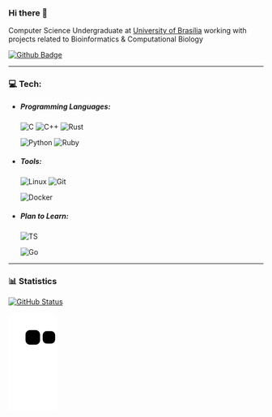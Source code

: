 ### Hi there 👋

<!-- ### print('Hello World!') -->

Computer Science Undergraduate at [University of Brasília](https://www.unb.br/)
working with projects related to Bioinformatics & Computational Biology

<!-- Competitive Programmer studying for the [International Collegiate Programming Contest](https://icpc.global/) -->

[![Github Badge](https://img.shields.io/github/followers/Cardosaum?label=Follow&style=social)](https://github.com/tilnoene/)

<!-- [![Codeforces Badge](https://cp-logo.vercel.app/codeforces/tilnoene)](https://codeforces.com/profile/tilnoene) -->
<!-- [![AtCoder Badge](https://cp-logo.vercel.app/atcoder/tilnoene)](https://atcoder.jp/users/tilnoene) -->
<!-- [![URI Badge](https://cp-logo.vercel.app/uri/440377?link=https://www.urionlinejudge.com.br/judge/pt/profile/440377)](https://www.urionlinejudge.com.br/judge/pt/profile/440377) -->

<!--
**Cardosaum/Cardosaum** is a ✨ _special_ ✨ repository because its `README.md` (this file) appears on your GitHub profile.

Here are some ideas to get you started:

- 🔭 I’m currently working on ...
- 🌱 I’m currently learning ...
- 👯 I’m looking to collaborate on ...
- 🤔 I’m looking for help with ...
- 💬 Ask me about ...
- 📫 How to reach me: ...
- 😄 Pronouns: ...
- ⚡ Fun fact: ...
-->

<!-- # Hi everyone! 👋 Welcome to edufcarvalho's README  -->

<!-- ![Status](https://img.shields.io/badge/status-up-brightgreen) ![Gender](https://img.shields.io/badge/gender-%F0%9F%A4%B5-lightgrey) ![Relationship](https://img.shields.io/badge/Relationship-Single-blue) [![Gmail Badge](https://img.shields.io/badge/-Gmail-c5392a?style=flat&logo=Gmail&logoColor=white&link=mailto:eduardofc@dcc.ufrj.br)](mailto:eduardofc@dcc.ufrj.br) -->

<!-- <en>My name is Eduardo, a 19 years old software developer passionate about how code has changed my perspectives, and also how AI is bringing Skynet to life. -->

<!-- 🇧🇷 Based in Brazil 🇧🇷 -->

<!-- 🎓 &nbsp; Seeking a Computer Science barchelor's degree at [Federal University of Rio de Janeiro](https://ufrj.br/) (2nd semester). <en/>  -->

---

### 💻 Tech:

- ##### Programming Languages:

  ![C](https://img.shields.io/badge/-C-000000?style=flat&logo=c)
  ![C++](https://img.shields.io/badge/-C++-000000?style=flat&logo=c%2B%2B&logoColor=Red)
  ![Rust](https://img.shields.io/badge/-Rust-000000?style=flat&logo=rust)
  <!-- ![JS](https://img.shields.io/badge/-JavaScript-000000?style=flat&logo=javascript) -->

  ![Python](https://img.shields.io/badge/-Python3-000000?style=flat&logo=Python)
  ![Ruby](https://img.shields.io/badge/-Ruby-000000?style=flat&logo=Ruby)
  <!-- ![C](https://img.shields.io/badge/-Java-000000?style=flat&logo=java) -->

- ##### Tools:

  ![Linux](https://img.shields.io/badge/-Linux-000000?style=material&logo=Linux&logoColor=white)
  ![Git](https://img.shields.io/badge/-Git-000000?style=flat&logo=git)
  <!-- ![HTML](https://img.shields.io/badge/-HTML5-000000?style=flat&logo=html5) -->
  <!-- ![CSS](https://img.shields.io/badge/-CSS-000000?style=flat&logo=css3&logoColor=blue) -->
  <!-- ![MD](https://img.shields.io/badge/-Markdown-000000?style=flat&logo=markdown&logoColor=orange) -->
  <!-- ![NodeJS](https://img.shields.io/badge/-NodeJS-000000?style=flat&logo=node.js) -->
  <!-- ![npm](https://img.shields.io/badge/-NPM-000000?style=flat&logo=npm) -->
  <!-- ![GitHub](https://img.shields.io/badge/-GitHub-000000?style=flat&logo=GitHub) -->

  ![Docker](https://img.shields.io/badge/-Docker-000000?style=flat&logo=docker)
  <!-- ![MongoDB](https://img.shields.io/badge/-MongoDB-000000?style=flat&logo=mongodb) -->

- ##### Plan to Learn:
  ![TS](https://img.shields.io/badge/-TypeScript-000000?style=flat&logo=typescript&logoColor=blue)
  <!-- ![React](https://img.shields.io/badge/-ReactJS-000000?style=flat&logo=React) -->
  <!-- ![Deno](https://img.shields.io/badge/-Deno-000000?style=flat&logo=deno) -->
  <!-- ![Dart](https://img.shields.io/badge/-Dart-000000?style=flat&logo=Dart) -->
  <!-- ![Flutter](https://img.shields.io/badge/-Flutter-000000?style=flat&logo=Flutter) -->
  ![Go](https://img.shields.io/badge/-Go-000000?style=flat&logo=Go)
  <!-- ![Swift](https://img.shields.io/badge/-Swift-000000?style=flat&logo=Swift) -->

---

### 📊 Statistics

[![GitHub Status](https://github-readme-stats.vercel.app/api?username=Cardosaum&show_icons=true&theme=nord&hide=issues)](https://github.com/anuraghazra/github-readme-stats)

![Snake animation](https://github.com/Cardosaum/Cardosaum/blob/output/github-contribution-grid-snake.svg)

